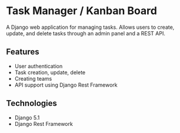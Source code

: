 # Task Manager / Kanban Board

A Django web application for managing tasks. Allows users to create, update, and delete tasks through an admin panel and a REST API.

## Features
- User authentication
- Task creation, update, delete
- Creating teams
- API support using Django Rest Framework

## Technologies
- Django 5.1
- Django Rest Framework

